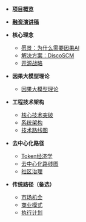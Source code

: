 * [**项目概览**](/)
* [**融资演讲稿**](PITCH_DECK.md)

* **核心理念**
  * [愿景：为什么需要因果AI](01-executive-summary/vision.md)
  * [解决方案：DiscoSCM](01-executive-summary/solution.md)
  * [开源战略](04-traction/open-source-strategy.md)

* **因果大模型理论**
  * [因果大模型理论](02-technology/causal_llm_construction.md)

* **工程技术架构**
  * [核心技术突破](02-technology/breakthrough.md)
  * [系统架构](02-technology/architecture.md)
  * [技术路线图](02-technology/technical-roadmap.md)

* **去中心化路径**
  * [Token经济学](06-investment/token-economics.md)
  * [去中心化路线图](06-investment/decentralized-roadmap.md)
  * [社区治理](01-executive-summary/ask.md)

* **传统路径（备选）**
  * [市场机会](01-executive-summary/market.md)
  * [商业模式](03-business/revenue-model.md)
  * [执行计划](05-roadmap/18-month-plan.md) 